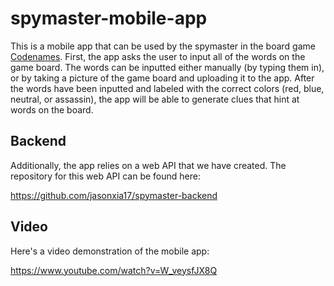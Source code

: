 # spymaster-mobile-app

This is a mobile app that can be used by the spymaster in the board game [Codenames](https://en.wikipedia.org/wiki/Codenames_(board_game)).
First, the app asks the user to input all of the words on the game board.
The words can be inputted either manually (by typing them in), or by taking a picture of the game board and uploading it to the app.
After the words have been inputted and labeled with the correct colors (red, blue, neutral, or assassin), the app will be able to generate clues that hint at words on the board.

## Backend
Additionally, the app relies on a web API that we have created. The repository for this web API can be found here: 

https://github.com/jasonxia17/spymaster-backend

## Video
Here's a video demonstration of the mobile app:

https://www.youtube.com/watch?v=W_veysfJX8Q
